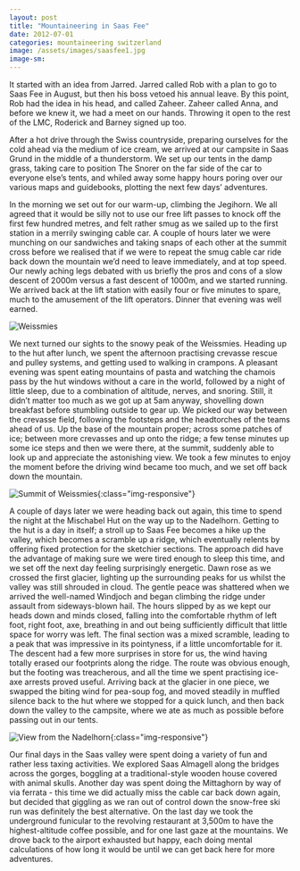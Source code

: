 ```yaml
---
layout: post
title: "Mountaineering in Saas Fee"
date: 2012-07-01
categories: mountaineering switzerland
image: /assets/images/saasfee1.jpg
image-sm:
---
```


It started with an idea from Jarred. Jarred called Rob with a plan to go to Saas Fee in August, but then his boss vetoed his annual leave. By this point, Rob had the idea in his head, and called Zaheer. Zaheer called Anna, and before we knew it, we had a meet on our hands. Throwing it open to the rest of the LMC, Roderick and Barney signed up too.

After a hot drive through the Swiss countryside, preparing ourselves for the cold ahead via the medium of ice cream, we arrived at our campsite in Saas Grund in the middle of a thunderstorm. We set up our tents in the damp grass, taking care to position The Snorer on the far side of the car to everyone else’s tents, and whiled away some happy hours poring over our various maps and guidebooks, plotting the next few days’ adventures.

In the morning we set out for our warm-up, climbing the Jegihorn. We all agreed that it would be silly not to use our free lift passes to knock off the first few hundred metres, and felt rather smug as we sailed up to the first station in a merrily swinging cable car. A couple of hours later we were munching on our sandwiches and taking snaps of each other at the summit cross before we realised that if we were to repeat the smug cable car ride back down the mountain we’d need to leave immediately, and at top speed. Our newly aching legs debated with us briefly the pros and cons of a slow descent of 2000m versus a fast descent of 1000m, and we started running. We arrived back at the lift station with easily four or five minutes to spare, much to the amusement of the lift operators. Dinner that evening was well earned.

![Weissmies](../assets/images/sassfee2.jpg)

We next turned our sights to the snowy peak of the Weissmies. Heading up to the hut after lunch, we spent the afternoon practising crevasse rescue and pulley systems, and getting used to walking in crampons. A pleasant evening was spent eating mountains of pasta and watching the chamois pass by the hut windows without a care in the world, followed by a night of little sleep, due to a combination of altitude, nerves, and snoring. Still, it didn’t matter too much as we got up at 5am anyway, shovelling down breakfast before stumbling outside to gear up. We picked our way between the crevasse field, following the footsteps and the headtorches of the teams ahead of us. Up the base of the mountain proper; across some patches of ice; between more crevasses and up onto the ridge; a few tense minutes up some ice steps and then we were there, at the summit, suddenly able to look up and appreciate the astonishing view. We took a few minutes to enjoy the moment before the driving wind became too much, and we set off back down the mountain.

![Summit of Weissmies](/assets/images/sassfee3.jpg){:class="img-responsive"}

A couple of days later we were heading back out again, this time to spend the night at the Mischabel Hut on the way up to the Nadelhorn. Getting to the hut is a day in itself; a stroll up to Saas Fee becomes a hike up the valley, which becomes a scramble up a ridge, which eventually relents by offering fixed protection for the sketchier sections. The approach did have the advantage of making sure we were tired enough to sleep this time, and we set off the next day feeling surprisingly energetic. Dawn rose as we crossed the first glacier, lighting up the surrounding peaks for us whilst the valley was still shrouded in cloud. The gentle peace was shattered when we arrived the well-named Windjoch and began climbing the ridge under assault from sideways-blown hail. The hours slipped by as we kept our heads down and minds closed, falling into the comfortable rhythm of left foot, right foot, axe, breathing in and out being sufficiently difficult that little space for worry was left. The final section was a mixed scramble, leading to a peak that was impressive in its pointyness, if a little uncomfortable for it. The descent had a few more surprises in store for us, the wind having totally erased our footprints along the ridge. The route was obvious enough, but the footing was treacherous, and all the time we spent practising ice-axe arrests proved useful. Arriving back at the glacier in one piece, we swapped the biting wind for pea-soup fog, and moved steadily in muffled silence back to the hut where we stopped for a quick lunch, and then back down the valley to the campsite, where we ate as much as possible before passing out in our tents.

![View from the Nadelhorn](/assets/images/sassfee4.jpg){:class="img-responsive"}

Our final days in the Saas valley were spent doing a variety of fun and rather less taxing activities. We explored Saas Almagell along the bridges across the gorges, boggling at a traditional-style wooden house covered with animal skulls. Another day was spent doing the Mittaghorn by way of via ferrata - this time we did actually miss the cable car back down again, but decided that giggling as we ran out of control down the snow-free ski run was definitely the best alternative. On the last day we took the underground funicular to the revolving restaurant at 3,500m to have the highest-altitude coffee possible, and for one last gaze at the mountains. We drove back to the airport exhausted but happy, each doing mental calculations of how long it would be until we can get back here for more adventures.
